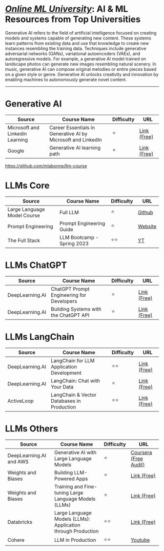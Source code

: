 # [***Online ML University***]((https://github.com/azminewasi/online-ml-university/)): **AI & ML Resources from Top Universities**
Generative AI refers to the field of artificial intelligence focused on creating models and systems capable of generating new content. These systems learn patterns from existing data and use that knowledge to create new instances resembling the training data. Techniques include generative adversarial networks (GANs), variational autoencoders (VAEs), and autoregressive models. For example, a generative AI model trained on landscape photos can generate new images resembling natural scenery. In music, generative AI can compose original melodies or entire pieces based on a given style or genre. Generative AI unlocks creativity and innovation by enabling machines to autonomously generate novel content.




---


# **Generative AI**
| Source | Course Name | Difficulty | URL |
| --- | --- |  --- | --- |
| Microsoft and Linkedin Learning | Career Essentials in Generative AI by Microsoft and LinkedIn         | ⭐ | [Link (Free)](https://www.linkedin.com/learning/paths/career-essentials-in-generative-ai-by-microsoft-and-linkedin)           |
| Google |  Generative AI learning path       | ⭐ | [Link (Free)](https://www.cloudskillsboost.google/journeys/118)           |

https://github.com/mlabonne/llm-course
# **LLMs Core**
| Source | Course Name | Difficulty | URL |
| --- | --- |  --- | --- |
| Large Language Model Course | Full LLM | ⭐ | [Github](https://github.com/mlabonne/llm-course) | 
| Prompt Engineering | Prompt Engineering Guide | ⭐ | [Website](https://www.promptingguide.ai/) |
| The Full Stack | LLM Bootcamp - Spring 2023 | ⭐⭐ | [YT](https://www.youtube.com/playlist?list=PL1T8fO7ArWleyIqOy37OVXsP4hFXymdOZ) |

# **LLMs ChatGPT**
| Source | Course Name | Difficulty | URL |
| --- | --- |  --- | --- |
| DeepLearning.AI |  ChatGPT Prompt Engineering for Developers       | ⭐ | [Link (Free)](https://learn.deeplearning.ai/)           |
| DeepLearning.AI |  Building Systems with the ChatGPT API       | ⭐ | [Link (Free)](https://learn.deeplearning.ai/)           |

# **LLMs LangChain**
| Source | Course Name | Difficulty | URL |
| --- | --- |  --- | --- |
| DeepLearning.AI |  LangChain for LLM Application Development       | ⭐⭐ | [Link (Free)](https://learn.deeplearning.ai/)           |
| DeepLearning.AI |  LangChain: Chat with Your Data       | ⭐ | [Link (Free)](https://www.deeplearning.ai/short-courses/langchain-chat-with-your-data/)           |
| ActiveLoop | LangChain & Vector Databases in Production | ⭐⭐ | [Link (Free)](https://learn.activeloop.ai/courses/langchain) |

# **LLMs Others**
| Source | Course Name | Difficulty | URL |
| --- | --- |  --- | --- |
| DeepLearning.AI and AWS |  Generative AI with Large Language Models      | ⭐ | [Coursera (Free Audit)](https://www.coursera.org/learn/generative-ai-with-llms)           |
| Weights and Biases | Building LLM-Powered Apps | ⭐ | [Link (Free)](https://www.wandb.courses/courses/building-llm-powered-apps)           |
| Weights and Biases | Training and Fine-tuning Large Language Models (LLMs) | ⭐ | [Link (Free)](https://www.wandb.courses/courses/training-fine-tuning-LLMs) |
| Databricks | Large Language Models (LLMs): Application through Production | ⭐⭐ | [Link (Free)](https://customer-academy.databricks.com/learn/course/internal/view/elearning/1749/large-language-models-llms-application-through-production) |
| Cohere | LLM in Production | ⭐⭐ | [Youtube](https://www.youtube.com/playlist?list=PL3vkEKxWd-us5YvvuvYkjP_QGlgUq3tpA) |

